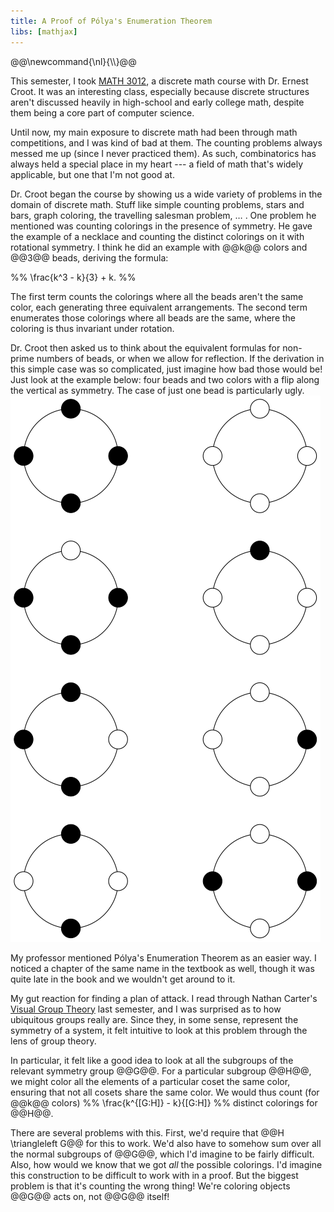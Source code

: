```yaml
---
title: A Proof of Pólya's Enumeration Theorem
libs: [mathjax]
---
```


<div class="mathjaxDeclarations">
    @@\newcommand{\nl}{\\}@@
</div>

This semester, I took [MATH 3012](http://math.gatech.edu/courses/math/3012), a
discrete math course with Dr. Ernest Croot. It was an interesting class,
especially because discrete structures aren't discussed heavily in high-school
and early college math, despite them being a core part of computer science.

Until now, my main exposure to discrete math had been through math competitions,
and I was kind of bad at them. The counting problems always messed me up (since
I never practiced them). As such, combinatorics has always held a special place
in my heart --- a field of math that's widely applicable, but one that I'm not
good at.

Dr. Croot began the course by showing us a wide variety of problems in the
domain of discrete math. Stuff like simple counting problems, stars and bars,
graph coloring, the travelling salesman problem,&nbsp;&hellip;&nbsp;. One
problem he mentioned was counting colorings in the presence of symmetry. He gave
the example of a necklace and counting the distinct colorings on it with
rotational symmetry. I think he did an example with @@k@@ colors and @@3@@
beads, deriving the formula:

%% \frac{k^3 - k}{3} + k. %%

The first term counts the colorings where all the beads aren't the same color,
each generating three equivalent arrangements. The second term enumerates those
colorings where all beads are the same, where the coloring is thus invariant
under rotation.

Dr. Croot then asked us to think about the equivalent formulas for non-prime
numbers of beads, or when we allow for reflection. If the derivation in this
simple case was so complicated, just imagine how bad those would be! Just look
at the example below: four beads and two colors with a flip along the vertical
as symmetry. The case of just one bead is particularly ugly.
![The case of four beads and two colors under reflection](/assets/2020/12/13/colorings_reflection.svg)

My professor mentioned Pólya's Enumeration Theorem as an easier way. I noticed a
chapter of the same name in the textbook as well, though it was quite late in
the book and we wouldn't get around to it.

My gut reaction for finding a plan of attack. I read through Nathan Carter's
[Visual Group Theory](http://books.google.com?id=F_H3DwAAQBAJ) last semester,
and I was surprised as to how ubiquitous groups really are. Since they, in some
sense, represent the symmetry of a system, it felt intuitive to look at this
problem through the lens of group theory.

In particular, it felt like a good idea to look at all the subgroups of the
relevant symmetry group @@G@@. For a particular subgroup @@H@@, we might color
all the elements of a particular coset the same color, ensuring that not all
cosets share the same color. We would thus count (for @@k@@ colors)
%% \frac{k^{[G:H]} - k}{[G:H]} %%
distinct colorings for @@H@@.

There are several problems with this. First, we'd require that @@H \triangleleft
G@@ for this to work. We'd also have to somehow sum over all the normal
subgroups of @@G@@, which I'd imagine to be fairly difficult. Also, how would we
know that we got *all* the possible colorings. I'd imagine this construction to
be difficult to work with in a proof. But the biggest problem is that it's
counting the wrong thing! We're coloring objects @@G@@ acts on, not @@G@@
itself!
